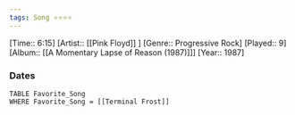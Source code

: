 ```yaml
---
tags: Song ⭐⭐⭐⭐ 
---
```

[Time:: 6:15]
[Artist:: [[Pink Floyd]] ]
[Genre:: Progressive Rock]
[Played:: 9]
[Album:: [[A Momentary Lapse of Reason (1987)]]]
[Year:: 1987]
### Dates
````dataview
TABLE Favorite_Song
WHERE Favorite_Song = [[Terminal Frost]]
````